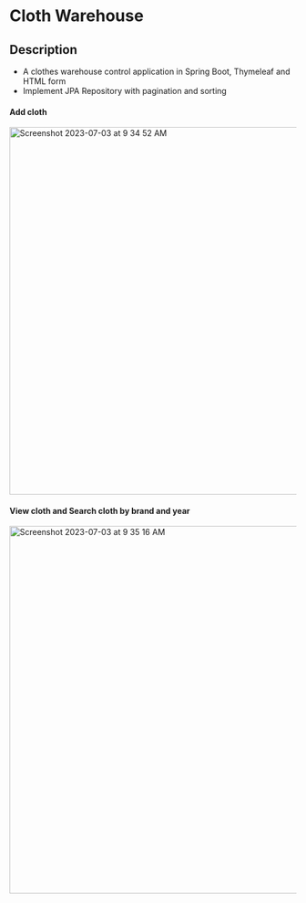 # Cloth Warehouse

## Description
- A clothes warehouse control application in Spring Boot, Thymeleaf and HTML form
- Implement JPA Repository with pagination and sorting

#### Add cloth
<img width="644" alt="Screenshot 2023-07-03 at 9 34 52 AM" src="https://github.com/kylui82/cloth-warehouse/assets/101900083/1629bcbd-1961-4eec-b56b-e092efa32e6a">

#### View cloth and Search cloth by brand and year
<img width="644" alt="Screenshot 2023-07-03 at 9 35 16 AM" src="https://github.com/kylui82/cloth-warehouse/assets/101900083/599a6832-1d22-44af-8a0c-088f53087291">
